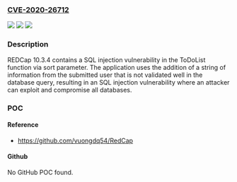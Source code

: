 ### [CVE-2020-26712](https://cve.mitre.org/cgi-bin/cvename.cgi?name=CVE-2020-26712)
![](https://img.shields.io/static/v1?label=Product&message=n%2Fa&color=blue)
![](https://img.shields.io/static/v1?label=Version&message=n%2Fa&color=blue)
![](https://img.shields.io/static/v1?label=Vulnerability&message=n%2Fa&color=brighgreen)

### Description

REDCap 10.3.4 contains a SQL injection vulnerability in the ToDoList function via sort parameter. The application uses the addition of a string of information from the submitted user that is not validated well in the database query, resulting in an SQL injection vulnerability where an attacker can exploit and compromise all databases.

### POC

#### Reference
- https://github.com/vuongdq54/RedCap

#### Github
No GitHub POC found.

